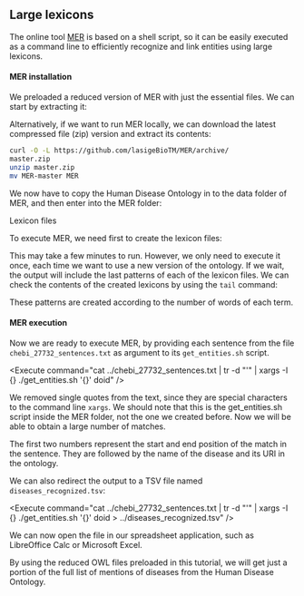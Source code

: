 <script>
import Execute from "$components/Execute.svelte";
</script>

##  Large lexicons

The online tool [MER](https://github.com/lasigeBioTM/MER) is based on a shell script, so it can be easily executed as a command line to efficiently recognize and link entities using large lexicons.

#### MER installation
We preloaded a reduced version of MER with just the essential files. We can start by extracting it:

<Execute command="tar -xzf MER.tgz" />

Alternatively, if we want to run MER locally, we can download the latest compressed file (zip) version and extract its contents:
```bash
curl -O -L https://github.com/lasigeBioTM/MER/archive/
master.zip
unzip master.zip
mv MER-master MER
```
We now have to copy the Human Disease Ontology in to the data folder of MER, and then enter into the MER folder:

<Execute command="cp doid.owl MER/data/" />
<Execute command="cd MER" />

Lexicon files

To execute MER, we need first to create the lexicon files:

<Execute command="(cd data; ../produce_data_files.sh doid.owl)" />

This may take a few minutes to run. However, we only need to execute it
once, each time we want to use a new version of the ontology. If we wait, the output will include the last patterns of each of the lexicon files.
We can check the contents of the created lexicons by using the `tail` command:

<Execute command="tail data/doid_*" />

These patterns are created according to the number of words of each term.


#### MER execution
Now we are ready to execute MER, by providing each sentence from the file `chebi_27732_sentences.txt` as argument to its `get_entities.sh` script.

<Execute command="cat ../chebi_27732_sentences.txt | tr -d "'" | xargs -I {} ./get_entities.sh '{}' doid" />

We removed single quotes from the text, since they are special characters to the command line `xargs`. We should note that this is the get_entities.sh script inside the MER folder, not the one we created before. Now we will be able to obtain a large number of matches.

The first two numbers represent the start and end position of the match in the sentence. They are followed by the name of the disease and its URI in the ontology. 

We can also redirect the output to a TSV file named `diseases_recognized.tsv`:

<Execute command="cat ../chebi_27732_sentences.txt | tr -d "'" | xargs -I {} ./get_entities.sh '{}' doid > ../diseases_recognized.tsv" />

We can now open the file in our spreadsheet application, such as LibreOffice Calc or Microsoft Excel.

<Alert>
By using the reduced OWL files preloaded in this tutorial, we will get just a portion of the full list of mentions of diseases from the Human Disease Ontology.
</Alert>
